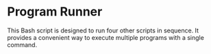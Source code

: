 # Program Runner
This Bash script is designed to run four other scripts in sequence. It provides a convenient way to execute multiple programs with a single command.